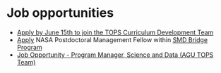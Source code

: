 # Job opportunities

- [Apply by June 15th to join the TOPS Curriculum Development Team](https://t.co/oYEBwytXR3)  
- [Apply](https://t.co/X8DSfD2z4x) NASA Postdoctoral Management Fellow within [SMD Bridge Program](https://science.nasa.gov/smd-bridge-program)
- [Job Opportunity - Program Manager, Science and Data (AGU TOPS Team)](https://jobs.agu.org/program-manager-science-andamp-data/job/19185688)

